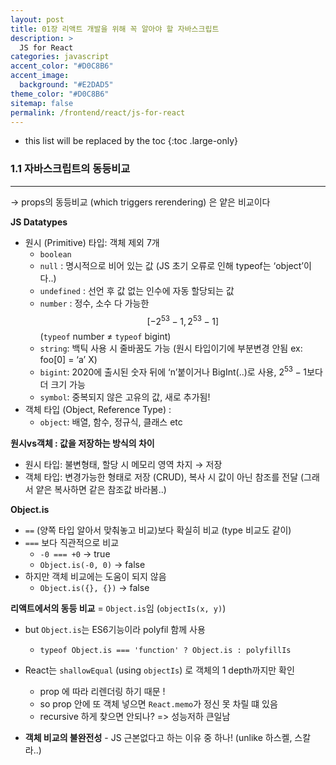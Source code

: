 ```yaml
---
layout: post
title: 01장 리액트 개발을 위해 꼭 알아야 할 자바스크립트
description: >
  JS for React
categories: javascript
accent_color: "#D0C8B6"
accent_image:
  background: "#E2DAD5"
theme_color: "#D0C8B6"
sitemap: false
permalink: /frontend/react/js-for-react
---
```


- this list will be replaced by the toc
{:toc .large-only}

### 1.1 자바스크립트의 동등비교

---

→ props의 동등비교 (which triggers rerendering) 은 얕은 비교이다

**JS Datatypes**

- 원시 (Primitive) 타입: 객체 제외 7개
  - `boolean`
  - `null` : 명시적으로 비어 있는 값 (JS 초기 오류로 인해 typeof는 ‘object’이다..)
  - `undefined` : 선언 후 값 없는 인수에 자동 할당되는 값
  - `number` : 정수, 소수 다 가능한 $$[-2^{53}-1, 2^{53}-1] $$(`typeof` number ≠ `typeof` bigint)
  - `string`: 백틱 사용 시 줄바꿈도 가능 (원시 타입이기에 부분변경 안됨 ex: foo[0] = ‘a’ X)
  - `bigint`: 2020에 출시된 숫자 뒤에 ‘n’붙이거나 BigInt(..)로 사용, $2^{53}-1$보다 더 크기 가능
  - `symbol`: 중복되지 않은 고유의 값, 새로 추가됨!
- 객체 타입 (Object, Reference Type) :
  - `object`: 배열, 함수, 정규식, 클래스 etc

**원시vs객체 : 값을 저장하는 방식의 차이**

- 원시 타입: 불변형태, 할당 시 메모리 영역 차지 → 저장
- 객체 타입: 변경가능한 형태로 저장 (CRUD), 복사 시 값이 아닌 참조를 전달 (그래서 얕은 복사하면 같은 참조값 바라봄..)

**Object.is**

- `==` (양쪽 타입 알아서 맞춰놓고 비교)보다 확실히 비교 (type 비교도 같이)
- `===` 보다 직관적으로 비교 
  - `-0 === +0` → true
  - `Object.is(-0, 0)` → false
- 하지만 객체 비교에는 도움이 되지 않음
  - `Object.is({}, {})` → false


**리액트에서의 동등 비교**
= `Object.is`임 (`objectIs(x, y)`)

- but `Object.is`는 ES6기능이라 polyfil 함께 사용 
  - `typeof Object.is === 'function' ? Object.is : polyfillIs` 

- React는 `shallowEqual` (using `objectIs`) 로 객체의 1 depth까지만 확인
  - prop 에 따라 리렌더링 하기 때문 !
  - so prop 안에 또 객체 넣으면 `React.memo`가 정신 못 차릴 떄 있음
  - recursive 하게 찾으면 안되나? => 성능저하 큰일남 

- **객체 비교의 불완전성** - JS 근본없다고 하는 이유 중 하나! (unlike 하스켈, 스칼라..)